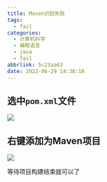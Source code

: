 ```yaml
---
title: Maven识别失败
tags:
  - fail
categories:
  - 计算机科学
  - 编程语言
  - java
  - fail
abbrlink: 5c23aa63
date: 2022-06-29 14:38:18
---
```




## 选中`pom.xml`文件

![](http://hikki.test.upcdn.net/20220629144132.jpeg)

## 右键添加为Maven项目

![](http://hikki.test.upcdn.net/20220629144141.jpeg)

等待项目构建结束就可以了
